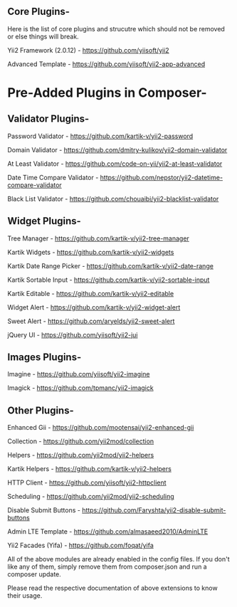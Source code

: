 Core Plugins-
-------------

Here is the list of core plugins and strucutre which should not be removed or else things will break.

Yii2 Framework (2.0.12) - https://github.com/yiisoft/yii2

Advanced Template - https://github.com/yiisoft/yii2-app-advanced


Pre-Added Plugins in Composer-
==============================

Validator Plugins-
------------------

Password Validator - https://github.com/kartik-v/yii2-password

Domain Validator - https://github.com/dmitry-kulikov/yii2-domain-validator

At Least Validator - https://github.com/code-on-yii/yii2-at-least-validator

Date Time Compare Validator - https://github.com/nepstor/yii2-datetime-compare-validator

Black List Validator - https://github.com/chouaibi/yii2-blacklist-validator


Widget Plugins-
---------------

Tree Manager - https://github.com/kartik-v/yii2-tree-manager

Kartik Widgets - https://github.com/kartik-v/yii2-widgets

Kartik Date Range Picker - https://github.com/kartik-v/yii2-date-range

Kartik Sortable Input - https://github.com/kartik-v/yii2-sortable-input

Kartik Editable - https://github.com/kartik-v/yii2-editable

Widget Alert - https://github.com/kartik-v/yii2-widget-alert

Sweet Alert - https://github.com/aryelds/yii2-sweet-alert

jQuery UI - https://github.com/yiisoft/yii2-jui


Images Plugins-
--------------

Imagine - https://github.com/yiisoft/yii2-imagine

Imagick - https://github.com/tpmanc/yii2-imagick


Other Plugins-
--------------

Enhanced Gii - https://github.com/mootensai/yii2-enhanced-gii

Collection - https://github.com/yii2mod/collection

Helpers - https://github.com/yii2mod/yii2-helpers

Kartik Helpers - https://github.com/kartik-v/yii2-helpers

HTTP Client - https://github.com/yiisoft/yii2-httpclient

Scheduling - https://github.com/yii2mod/yii2-scheduling

Disable Submit Buttons - https://github.com/Faryshta/yii2-disable-submit-buttons

Admin LTE Template - https://github.com/almasaeed2010/AdminLTE

Yii2 Facades (Yifa) - https://github.com/foqat/yifa


All of the above modules are already enabled in the config files. If you don't like any of them, simply remove them
from composer.json and run a composer update.

Please read the respective documentation of above extensions to know their usage.
